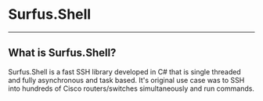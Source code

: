 ﻿# Surfus.Shell

----
## What is Surfus.Shell?
Surfus.Shell is a fast SSH library developed in C# that is single threaded and fully asynchronous and task based. It's original use case was to SSH into hundreds of Cisco routers/switches simultaneously and run commands.